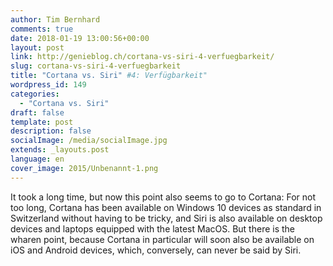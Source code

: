 ```yaml
---
author: Tim Bernhard
comments: true
date: 2018-01-19 13:00:56+00:00
layout: post
link: http://genieblog.ch/cortana-vs-siri-4-verfuegbarkeit/
slug: cortana-vs-siri-4-verfuegbarkeit
title: "Cortana vs. Siri" #4: Verfügbarkeit"
wordpress_id: 149
categories:
  - "Cortana vs. Siri"
draft: false
template: post
description: false
socialImage: /media/socialImage.jpg
extends: _layouts.post
language: en
cover_image: 2015/Unbenannt-1.png
---
```


It took a long time, but now this point also seems to go to Cortana: For not too long, Cortana has been available on Windows 10 devices as standard in Switzerland without having to be tricky, and Siri is also available on desktop devices and laptops equipped with the latest MacOS.
But there is the wharen point, because Cortana in particular will soon also be available on iOS and Android devices, which, conversely, can never be said by Siri.
